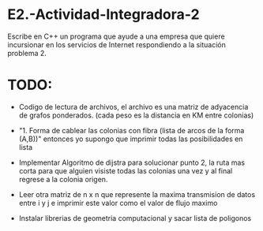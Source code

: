 # E2.-Actividad-Integradora-2
Escribe en C++ un programa que ayude a una empresa que quiere incursionar en los servicios de Internet respondiendo a la situación problema 2.

# TODO:
* Codigo de lectura de archivos, el archivo es una matriz de adyacencia de grafos ponderados. (cada peso es la distancia en KM entre colonias)

* "1. Forma de cablear las colonias con fibra (lista de arcos de la forma (A,B))" entonces yo supongo que imprimir todas las posibilidades en lista
  
* Implementar Algoritmo de dijstra para solucionar punto 2, la ruta mas corta para que alguien visiste todas las colonias una vez y al final regrese a la colonia origen.

* Leer otra matriz de n x n que represente la maxima transmision de datos entre i y j e imprimir este valor como el valor de flujo maximo

* Instalar librerias de geometria computacional y sacar lista de poligonos


